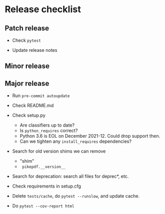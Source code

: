 # Release checklist

## Patch release

- Check `pytest`

- Update release notes

## Minor release

## Major release

- Run `pre-commit autoupdate`

- Check README.md

- Check setup.py

    - Are classifiers up to date?
    - Is `python_requires` correct?
    - Python 3.6 is EOL on December 2021-12. Could drop support then.
    - Can we tighten any `install_requires` dependencies?

- Search for old version shims we can remove

    - "shim"
    - ` pikepdf.__version__`

- Search for deprecation: search all files for deprec*, etc.

- Check requirements in setup.cfg

- Delete `tests/cache`, do `pytest --runslow`, and update cache.

- Do `pytest --cov-report html`
